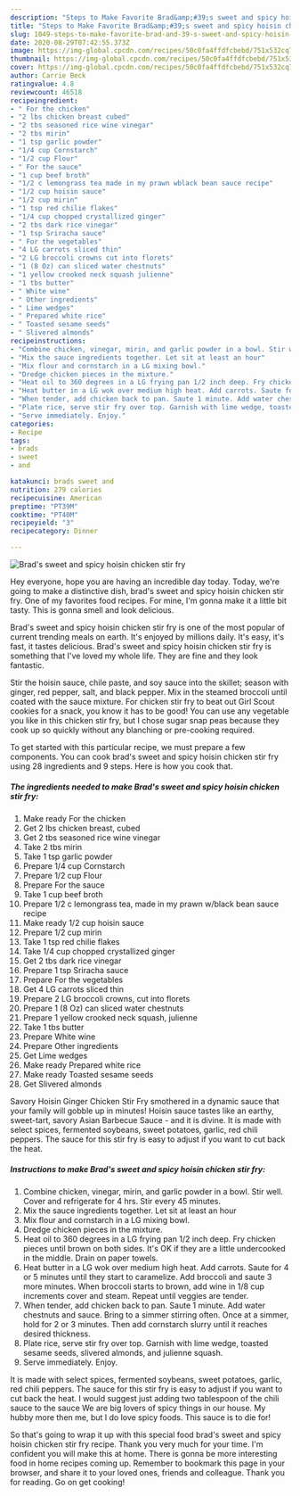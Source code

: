```yaml
---
description: "Steps to Make Favorite Brad&amp;#39;s sweet and spicy hoisin chicken stir fry"
title: "Steps to Make Favorite Brad&amp;#39;s sweet and spicy hoisin chicken stir fry"
slug: 1049-steps-to-make-favorite-brad-and-39-s-sweet-and-spicy-hoisin-chicken-stir-fry
date: 2020-08-29T07:42:55.373Z
image: https://img-global.cpcdn.com/recipes/50c0fa4ffdfcbebd/751x532cq70/brads-sweet-and-spicy-hoisin-chicken-stir-fry-recipe-main-photo.jpg
thumbnail: https://img-global.cpcdn.com/recipes/50c0fa4ffdfcbebd/751x532cq70/brads-sweet-and-spicy-hoisin-chicken-stir-fry-recipe-main-photo.jpg
cover: https://img-global.cpcdn.com/recipes/50c0fa4ffdfcbebd/751x532cq70/brads-sweet-and-spicy-hoisin-chicken-stir-fry-recipe-main-photo.jpg
author: Carrie Beck
ratingvalue: 4.8
reviewcount: 46518
recipeingredient:
- " For the chicken"
- "2 lbs chicken breast cubed"
- "2 tbs seasoned rice wine vinegar"
- "2 tbs mirin"
- "1 tsp garlic powder"
- "1/4 cup Cornstarch"
- "1/2 cup Flour"
- " For the sauce"
- "1 cup beef broth"
- "1/2 c lemongrass tea made in my prawn wblack bean sauce recipe"
- "1/2 cup hoisin sauce"
- "1/2 cup mirin"
- "1 tsp red chilie flakes"
- "1/4 cup chopped crystallized ginger"
- "2 tbs dark rice vinegar"
- "1 tsp Sriracha sauce"
- " For the vegetables"
- "4 LG carrots sliced thin"
- "2 LG broccoli crowns cut into florets"
- "1 (8 Oz) can sliced water chestnuts"
- "1 yellow crooked neck squash julienne"
- "1 tbs butter"
- " White wine"
- " Other ingredients"
- " Lime wedges"
- " Prepared white rice"
- " Toasted sesame seeds"
- " Slivered almonds"
recipeinstructions:
- "Combine chicken, vinegar, mirin, and garlic powder in a bowl. Stir well. Cover and refrigerate for 4 hrs. Stir every 45 minutes."
- "Mix the sauce ingredients together. Let sit at least an hour"
- "Mix flour and cornstarch in a LG mixing bowl."
- "Dredge chicken pieces in the mixture."
- "Heat oil to 360 degrees in a LG frying pan 1/2 inch deep. Fry chicken pieces until brown on both sides. It&#39;s OK if they are a little undercooked in the middle. Drain on paper towels."
- "Heat butter in a LG wok over medium high heat. Add carrots. Saute for 4 or 5 minutes until they start to caramelize. Add broccoli and saute 3 more minutes. When broccoli starts to brown, add wine in 1/8 cup increments cover and steam. Repeat until veggies are tender."
- "When tender, add chicken back to pan. Saute 1 minute. Add water chestnuts and sauce. Bring to a simmer stirring often. Once at a simmer, hold for 2 or 3 minutes. Then add cornstarch slurry until it reaches desired thickness."
- "Plate rice, serve stir fry over top. Garnish with lime wedge, toasted sesame seeds, slivered almonds, and julienne squash."
- "Serve immediately. Enjoy."
categories:
- Recipe
tags:
- brads
- sweet
- and

katakunci: brads sweet and 
nutrition: 279 calories
recipecuisine: American
preptime: "PT39M"
cooktime: "PT40M"
recipeyield: "3"
recipecategory: Dinner

---
```



![Brad&#39;s sweet and spicy hoisin chicken stir fry](https://img-global.cpcdn.com/recipes/50c0fa4ffdfcbebd/751x532cq70/brads-sweet-and-spicy-hoisin-chicken-stir-fry-recipe-main-photo.jpg)

Hey everyone, hope you are having an incredible day today. Today, we're going to make a distinctive dish, brad&#39;s sweet and spicy hoisin chicken stir fry. One of my favorites food recipes. For mine, I'm gonna make it a little bit tasty. This is gonna smell and look delicious.

Brad&#39;s sweet and spicy hoisin chicken stir fry is one of the most popular of current trending meals on earth. It's enjoyed by millions daily. It's easy, it's fast, it tastes delicious. Brad&#39;s sweet and spicy hoisin chicken stir fry is something that I've loved my whole life. They are fine and they look fantastic.

Stir the hoisin sauce, chile paste, and soy sauce into the skillet; season with ginger, red pepper, salt, and black pepper. Mix in the steamed broccoli until coated with the sauce mixture. For chicken stir fry to beat out Girl Scout cookies for a snack, you know it has to be good! You can use any vegetable you like in this chicken stir fry, but I chose sugar snap peas because they cook up so quickly without any blanching or pre-cooking required.


To get started with this particular recipe, we must prepare a few components. You can cook brad&#39;s sweet and spicy hoisin chicken stir fry using 28 ingredients and 9 steps. Here is how you cook that.

<!--inarticleads1-->

##### The ingredients needed to make Brad&#39;s sweet and spicy hoisin chicken stir fry:

1. Make ready  For the chicken
1. Get 2 lbs chicken breast, cubed
1. Get 2 tbs seasoned rice wine vinegar
1. Take 2 tbs mirin
1. Take 1 tsp garlic powder
1. Prepare 1/4 cup Cornstarch
1. Prepare 1/2 cup Flour
1. Prepare  For the sauce
1. Take 1 cup beef broth
1. Prepare 1/2 c lemongrass tea, made in my prawn w/black bean sauce recipe
1. Make ready 1/2 cup hoisin sauce
1. Prepare 1/2 cup mirin
1. Take 1 tsp red chilie flakes
1. Take 1/4 cup chopped crystallized ginger
1. Get 2 tbs dark rice vinegar
1. Prepare 1 tsp Sriracha sauce
1. Prepare  For the vegetables
1. Get 4 LG carrots sliced thin
1. Prepare 2 LG broccoli crowns, cut into florets
1. Prepare 1 (8 Oz) can sliced water chestnuts
1. Prepare 1 yellow crooked neck squash, julienne
1. Take 1 tbs butter
1. Prepare  White wine
1. Prepare  Other ingredients
1. Get  Lime wedges
1. Make ready  Prepared white rice
1. Make ready  Toasted sesame seeds
1. Get  Slivered almonds


Savory Hoisin Ginger Chicken Stir Fry smothered in a dynamic sauce that your family will gobble up in minutes! Hoisin sauce tastes like an earthy, sweet-tart, savory Asian Barbecue Sauce - and it is divine. It is made with select spices, fermented soybeans, sweet potatoes, garlic, red chili peppers. The sauce for this stir fry is easy to adjust if you want to cut back the heat. 

<!--inarticleads2-->

##### Instructions to make Brad&#39;s sweet and spicy hoisin chicken stir fry:

1. Combine chicken, vinegar, mirin, and garlic powder in a bowl. Stir well. Cover and refrigerate for 4 hrs. Stir every 45 minutes.
1. Mix the sauce ingredients together. Let sit at least an hour
1. Mix flour and cornstarch in a LG mixing bowl.
1. Dredge chicken pieces in the mixture.
1. Heat oil to 360 degrees in a LG frying pan 1/2 inch deep. Fry chicken pieces until brown on both sides. It&#39;s OK if they are a little undercooked in the middle. Drain on paper towels.
1. Heat butter in a LG wok over medium high heat. Add carrots. Saute for 4 or 5 minutes until they start to caramelize. Add broccoli and saute 3 more minutes. When broccoli starts to brown, add wine in 1/8 cup increments cover and steam. Repeat until veggies are tender.
1. When tender, add chicken back to pan. Saute 1 minute. Add water chestnuts and sauce. Bring to a simmer stirring often. Once at a simmer, hold for 2 or 3 minutes. Then add cornstarch slurry until it reaches desired thickness.
1. Plate rice, serve stir fry over top. Garnish with lime wedge, toasted sesame seeds, slivered almonds, and julienne squash.
1. Serve immediately. Enjoy.


It is made with select spices, fermented soybeans, sweet potatoes, garlic, red chili peppers. The sauce for this stir fry is easy to adjust if you want to cut back the heat. I would suggest just adding two tablespoon of the chili sauce to the sauce We are big lovers of spicy things in our house. My hubby more then me, but I do love spicy foods. This sauce is to die for! 

So that's going to wrap it up with this special food brad&#39;s sweet and spicy hoisin chicken stir fry recipe. Thank you very much for your time. I'm confident you will make this at home. There is gonna be more interesting food in home recipes coming up. Remember to bookmark this page in your browser, and share it to your loved ones, friends and colleague. Thank you for reading. Go on get cooking!

